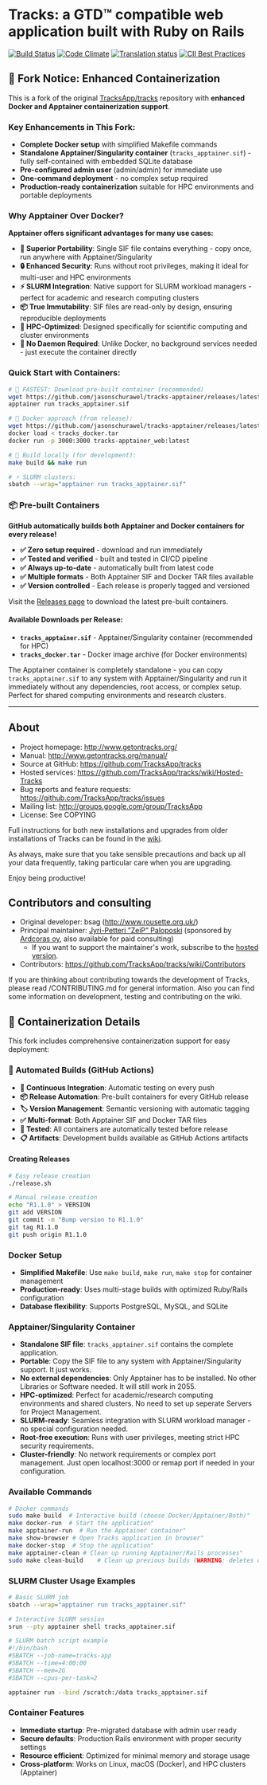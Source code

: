 # Tracks: a GTD™ compatible web application built with Ruby on Rails

[![Build Status](https://github.com/TracksApp/tracks/workflows/Continuous%20Integration/badge.svg)](https://github.com/TracksApp/tracks/actions)
[![Code Climate](https://codeclimate.com/github/TracksApp/tracks/badges/gpa.svg)](https://codeclimate.com/github/TracksApp/tracks)
[![Translation status](https://hosted.weblate.org/widgets/tracks/-/tracks/svg-badge.svg)](https://hosted.weblate.org/engage/tracks/)
[![CII Best Practices](https://bestpractices.coreinfrastructure.org/projects/6459/badge)](https://bestpractices.coreinfrastructure.org/projects/6459)

## 🐋 Fork Notice: Enhanced Containerization

This is a fork of the original [TracksApp/tracks](https://github.com/TracksApp/tracks) repository with **enhanced Docker and Apptainer containerization support**. 

### Key Enhancements in This Fork:

- **Complete Docker setup** with simplified Makefile commands
- **Standalone Apptainer/Singularity container** (`tracks_apptainer.sif`) - fully self-contained with embedded SQLite database
- **Pre-configured admin user** (admin/admin) for immediate use
- **One-command deployment** - no complex setup required
- **Production-ready containerization** suitable for HPC environments and portable deployments

### Why Apptainer Over Docker?

**Apptainer offers significant advantages for many use cases:**

- **🚀 Superior Portability**: Single SIF file contains everything - copy once, run anywhere with Apptainer/Singularity
- **🔒 Enhanced Security**: Runs without root privileges, making it ideal for multi-user and HPC environments
- **⚡ SLURM Integration**: Native support for SLURM workload managers - perfect for academic and research computing clusters
- **📦 True Immutability**: SIF files are read-only by design, ensuring reproducible deployments
- **🎯 HPC-Optimized**: Designed specifically for scientific computing and cluster environments
- **🔄 No Daemon Required**: Unlike Docker, no background services needed - just execute the container directly

### Quick Start with Containers:

```bash
# 🎯 FASTEST: Download pre-built container (recommended)
wget https://github.com/jasonschurawel/tracks-apptainer/releases/latest/download/tracks_apptainer.sif
apptainer run tracks_apptainer.sif

# 🐋 Docker approach (from release):
wget https://github.com/jasonschurawel/tracks-apptainer/releases/latest/download/tracks_docker.tar
docker load < tracks_docker.tar
docker run -p 3000:3000 tracks-apptainer_web:latest

# 🔧 Build locally (for development):
make build && make run

# ⚡ SLURM clusters:
sbatch --wrap="apptainer run tracks_apptainer.sif"
```

### 📦 Pre-built Containers

**GitHub automatically builds both Apptainer and Docker containers for every release!**

- **✅ Zero setup required** - download and run immediately
- **✅ Tested and verified** - built and tested in CI/CD pipeline  
- **✅ Always up-to-date** - automatically built from latest code
- **✅ Multiple formats** - Both Apptainer SIF and Docker TAR files available
- **✅ Version controlled** - Each release is properly tagged and versioned

Visit the [Releases page](https://github.com/jasonschurawel/tracks-apptainer/releases) to download the latest pre-built containers.

#### Available Downloads per Release:
- **`tracks_apptainer.sif`** - Apptainer/Singularity container (recommended for HPC)
- **`tracks_docker.tar`** - Docker image archive (for Docker environments)

The Apptainer container is completely standalone - you can copy `tracks_apptainer.sif` to any system with Apptainer/Singularity and run it immediately without any dependencies, root access, or complex setup. Perfect for shared computing environments and research clusters.

---

## About

* Project homepage: http://www.getontracks.org/
* Manual: http://www.getontracks.org/manual/
* Source at GitHub: https://github.com/TracksApp/tracks
* Hosted services: https://github.com/TracksApp/tracks/wiki/Hosted-Tracks
* Bug reports and feature requests: https://github.com/TracksApp/tracks/issues
* Mailing list: http://groups.google.com/group/TracksApp
* License: See COPYING

Full instructions for both new installations and upgrades from older installations
of Tracks can be found in the [wiki](https://github.com/TracksApp/tracks/wiki/Installation).

As always, make sure that you take sensible precautions and back up all your data frequently,
taking particular care when you are upgrading.

Enjoy being productive!

## Contributors and consulting

* Original developer: bsag (http://www.rousette.org.uk/)
* Principal maintainer: [Jyri-Petteri ”ZeiP” Paloposki](https://github.com/ZeiP)
  (sponsored by [Ardcoras oy](https://www.ardcoras.fi/), also available for paid consulting)
  * If you want to support the maintainer's work, subscribe to the
    [hosted version](https://www.taskitin.fi/).
* Contributors: https://github.com/TracksApp/tracks/wiki/Contributors

If you are thinking about contributing towards the development of Tracks,
please read /CONTRIBUTING.md for general information. Also you can find
some information on development, testing and contributing on the wiki.

## 🐋 Containerization Details

This fork includes comprehensive containerization support for easy deployment:

### 🤖 Automated Builds (GitHub Actions)
- **🔄 Continuous Integration**: Automatic testing on every push
- **📦 Release Automation**: Pre-built containers for every GitHub release
- **🏷️ Version Management**: Semantic versioning with automatic tagging
- **✅ Multi-format**: Both Apptainer SIF and Docker TAR files
- **🧪 Tested**: All containers are automatically tested before release
- **📋 Artifacts**: Development builds available as GitHub Actions artifacts

#### Creating Releases
```bash
# Easy release creation
./release.sh

# Manual release creation
echo "R1.1.0" > VERSION
git add VERSION
git commit -m "Bump version to R1.1.0"
git tag R1.1.0
git push origin R1.1.0
```

### Docker Setup
- **Simplified Makefile**: Use `make build`, `make run`, `make stop` for container management
- **Production-ready**: Uses multi-stage builds with optimized Ruby/Rails configuration
- **Database flexibility**: Supports PostgreSQL, MySQL, and SQLite

### Apptainer/Singularity Container
- **Standalone SIF file**: `tracks_apptainer.sif` contains the complete application.
- **Portable**: Copy the SIF file to any system with Apptainer/Singularity support. It just works.
- **No external dependencies**: Only Apptainer has to be installed. No other Libraries or Software needed. It will still work in 2055.
- **HPC-optimized**: Perfect for academic/research computing environments and shared clusters. No need to set up seperate Servers for Project Management.
- **SLURM-ready**: Seamless integration with SLURM workload manager - no special configuration needed.
- **Root-free execution**: Runs with user privileges, meeting strict HPC security requirements.
- **Cluster-friendly**: No network requirements or complex port management. Just open localhost:3000 or remap port if needed in your configuration.

### Available Commands
```bash
# Docker commands
sudo make build  # Interactive build (choose Docker/Apptainer/Both)"
make docker-run  # Start the application"
make apptainer-run  # Run the Apptainer container"
make show-browser # Open Tracks application in browser"
make docker-stop  # Stop the application"
make apptainer-clean # Clean up running Apptainer/Rails processes"
sudo make clean-build    # Clean up previous builds (WARNING: deletes containers and data!)"
```

### SLURM Cluster Usage Examples
```bash
# Basic SLURM job
sbatch --wrap="apptainer run tracks_apptainer.sif"

# Interactive SLURM session
srun --pty apptainer shell tracks_apptainer.sif

# SLURM batch script example
#!/bin/bash
#SBATCH --job-name=tracks-app
#SBATCH --time=4:00:00
#SBATCH --mem=2G
#SBATCH --cpus-per-task=2

apptainer run --bind /scratch:/data tracks_apptainer.sif
```

### Container Features
- **Immediate startup**: Pre-migrated database with admin user ready
- **Secure defaults**: Production Rails environment with proper security settings
- **Resource efficient**: Optimized for minimal memory and storage usage
- **Cross-platform**: Works on Linux, macOS (Docker), and HPC clusters (Apptainer)
